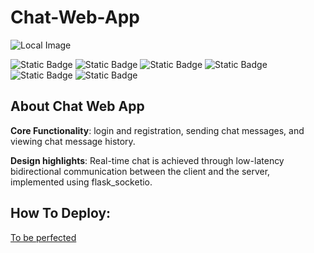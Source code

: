 # Chat-Web-App
![Local Image](/Users/tangdaier/Chat-Web-App/title.png)

<p align="center">

![Static Badge](https://img.shields.io/badge/Python-orange)
![Static Badge](https://img.shields.io/badge/Flask-yellow)
![Static Badge](https://img.shields.io/badge/JavaScript-orange)
![Static Badge](https://img.shields.io/badge/SocketIO-blue)
![Static Badge](https://img.shields.io/badge/Sqlite3-blue)
![Static Badge](https://img.shields.io/badge/Restful--API-purple)


</p>

## About Chat Web App
**Core Functionality**: login and registration, sending chat messages, and viewing chat message history.

**Design highlights**: Real-time chat is achieved through low-latency bidirectional communication between the client and the server, implemented using flask_socketio.

## How To Deploy: 
[To be perfected]()
